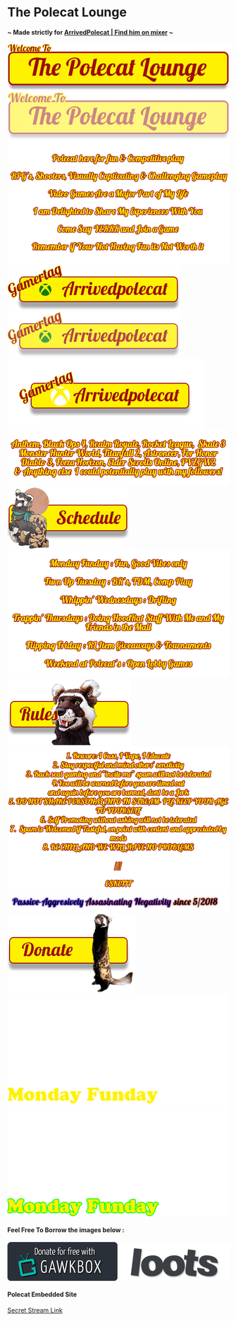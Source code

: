 # The Polecat Lounge

#### ~ Made strictly for [ArrivedPolecat | Find him on mixer](https://mixer.com/ArrivedPolecat) ~

<img src="welcome.png">
<img src="welcome-overlay50.png">
<img src="intro.png">
<img src="gamertag.png">
<img src="gamertag75.png">
<img src="gamertag_a.png">
<img src="playedgamesv1.png">
<img src="schedule_button_left.png">
<img src="schedulelist.png">
<img src="rules_center.png">
<img src="ruleslist.png">
<img src="paa-time.png">
<img src="donate.png">
<img src="monday-funday-stroke.gif">
<img src="mondayfunday.gif">

#### Feel Free To Borrow the images below :
<img src="GawkBox.png">
<img src="loots.png">

#### Polecat Embedded Site

[Secret Stream Link](https://jeremysmai.github.io/thepolecatlounge/thelounge.html)
